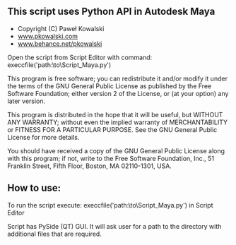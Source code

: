## This script uses Python API in Autodesk Maya

 - Copyright (C) Paweł Kowalski
 - www.pkowalski.com
 - www.behance.net/pkowalski


 Open the script from Script Editor with command:
 execcfile('path:\to\Script_Maya.py')

 This program is free software; you can redistribute it and/or
 modify it under the terms of the GNU General Public License
 as published by the Free Software Foundation; either version 2
 of the License, or (at your option) any later version.

 This program is distributed in the hope that it will be useful,
 but WITHOUT ANY WARRANTY; without even the implied warranty of
 MERCHANTABILITY or FITNESS FOR A PARTICULAR PURPOSE.  See the
 GNU General Public License for more details.

 You should have received a copy of the GNU General Public License
 along with this program; if not, write to the Free Software
 Foundation, Inc., 51 Franklin Street, Fifth Floor, Boston, MA  02110-1301, USA.

## How to use:

 To run the script execute:
 execcfile('path:\to\Script_Maya.py')
 in Script Editor
 
 Script has PySide (QT) GUI. 
 It will ask user for a path to the directory with additional files that are required.
